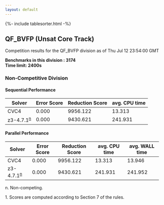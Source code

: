 ```yaml
---
layout: default
---
```

{%- include tablesorter.html -%}

##  QF_BVFP (Unsat Core Track)

Competition results for the QF_BVFP division as of Thu Jul 12 23:54:00 GMT

**Benchmarks in this division : 3174  
Time limit: 2400s** 

###  Non-Competitive Division 
#### Sequential Performance

<table id="sequential" class="result sorted">
<thead><tr class="center">
  <th>Solver</th>
  <th>Error Score</th>
  <th>Reduction Score</th>
  <th>avg. CPU time</th>
</tr></thead><tr>
<td>CVC4</td>
<td>0.000</td><td>9956.122</td><td>13.313</td><tr>
<td>z3-4.7.1<SUP><a href="#fn">n</a></SUP></td>
<td>0.000</td><td>9430.621</td><td>241.931</td></tr></table>

#### Parallel Performance

<table id="parallel" class="result sorted">
<thead><tr class="center">
  <th>Solver</th>
  <th>Error Score</th>
  <th>Reduction Score</th>
  <th>avg. CPU time</th>
  <th>avg. WALL time</th>
</tr></thead><tr>
<td>CVC4</td>
<td>0.000</td><td>9956.122</td><td>13.313</td><td>13.946</td></tr><tr>
<td>z3-4.7.1<SUP><a href="#fn">n</a></SUP></td>
<td>0.000</td><td>9430.621</td><td>241.931</td><td>241.952</td></tr></table>
 <span id="fn"> n. Non-competing. </span>

 <span id="fn1"> 1. Scores are computed according to Section 7 of the rules. </span>


